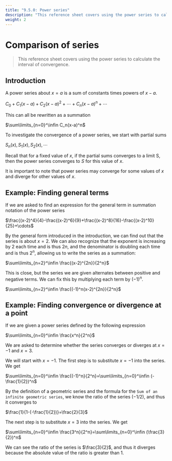 ```yaml
---
title: "9.5.0: Power series"
description: "This reference sheet covers using the power series to calculate the interval of convergence."
weight: 2
---
```


# Comparison of series

> This reference sheet covers using the power series to calculate the interval of convergence.

## Introduction

A power series about $x=a$ is a sum of constants times powers of $x-a$.

$C_0+C_1(x-a)+C_2(x-a)^2+\cdots+C_n(x-a)^n+\cdots$

This can all be rewritten as a summation

$\sum\limits_{n=0}^\infin C_n(x-a)^n$

To investigate the convergence of a power series, we start with partial sums

$S_n(x), S_1(x), S_2(x), \cdots$

Recall that for a fixed value of $x$, if the partial sums converges to a limit S, then the power series converges to $S$ for this value of $x$.

It is important to note that power series may converge for some values of $x$ and diverge for other values of $x$.

## Example: Finding general terms

If we are asked to find an expression for the general term in summation notation of the power series

$\frac{(x-2)^4}{4}-\frac{(x-2)^6}{9}+\frac{(x-2)^8}{16}-\frac{(x-2)^10}{25}+\cdots$

By the general form introduced in the introduction, we can find out that the series is about $x=2$. We can also recognize that the exponent is increasing by 2 each time and is thus $2n$, and the denominator is doubling each time and is thus $2^n$, allowing us to write the series as a summation:

$\sum\limits_{n=2}^\infin \frac{(x-2)^{2n}}{2^n}$

This is close, but the series we are given alternates between positive and negative terms. We can fix this by multiplying each term by $(-1)^n$.

$\sum\limits_{n=2}^\infin \frac{(-1)^n(x-2)^{2n}}{2^n}$

## Example: Finding convergence or divergence at a point

If we are given a power series defined by the following expression

$\sum\limits_{n=0}^\infin \frac{x^n}{2^n}$

We are asked to determine whether the series converges or diverges at $x=-1$ and $x=3$.

We will start with $x=-1$. The first step is to substitute $x=-1$ into the series. We get

$\sum\limits_{n=0}^\infin \frac{(-1)^n}{2^n}=\sum\limits_{n=0}^\infin (-\frac{1}{2})^n$

By the definition of a geometric series and the formula for the `Sum of an infinite geometric series`, we know the ratio of the series ($-1/2$), and thus it converges to

$\frac{1}{1-(-\frac{1}{2})}=\frac{2}{3}$

The next step is to substitute $x=3$ into the series. We get

$\sum\limits_{n=0}^\infin \frac{3^n}{2^n}=\sum\limits_{n=0}^\infin (\frac{3}{2})^n$

We can see the ratio of the series is $\frac{3}{2}$, and thus it diverges because the absolute value of the ratio is greater than 1.
